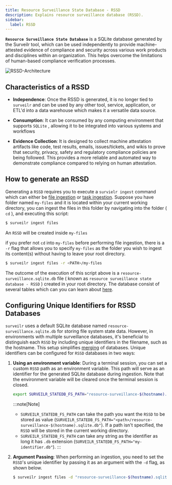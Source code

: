```yaml
---
title: Resource Surveillance State Database - RSSD
description: Explains resource surveillance database (RSSD).
sidebar:
  label: RSSD
---
```


**`Resource Surveillance State Database`** is a SQLite database generated by the
Surveilr tool, which can be used independently to provide machine-attested
evidence of compliance and security across various work products and disciplines
within an organization. This helps overcome the limitations of human-based
compliance verification processes.

![RSSD-Architecture](/surveilr-ingestion-data-flow.drawio.svg)

## Characteristics of a RSSD

- **Independence**: Once the RSSD is generated, it is no longer tied to
  `surveilr` and can be used by any other tool, service, application, or ETL'd
  into a data warehouse which makes it a versatile data source.

- **Consumption**: It can be consumed by any computing environment that supports
  `SQLite` , allowing it to be integrated into various systems and workflows

- **Evidence Collection**: It is designed to collect machine attestation
  artifacts like code, test results, emails, issues/tickets, and wikis to prove
  that security, privacy, safety and regulatory compliance policies are being
  followed. This provides a more reliable and automated way to demonstrate
  compliance compared to relying on human attestation.

## How to generate an RSSD

Generating a `RSSD` requires you to execute a `survielr ingest` command which
can either be [file ingestion](/docs/core/cli/ingest-commands/files) or
[task ingestion](/docs/core/cli/ingest-commands/tasks). Suppose you have folder
named `my-files` and it is located within your current working directory, you
can ingest the files in this folder by navigating into the folder ( `cd` ), and
executing this script:

```bash
$ surveilr ingest files
```

An `RSSD` will be created inside `my-files`

if you prefer not `cd` into `my-files` before performing file ingestion, there
is a `-r` flag that allows you to specify `my-files` as the folder you wish to
ingest its content(s) without having to leave your root directory.

```bash
$ surveilr ingest files -r <PATH>/my-files
```

The outcome of the execution of this script above is a
`resource-surveillance.sqlite.db` file ( known as
`resource surveillance state database - RSSD` ) created in your root directory.
The database consist of several tables which can you can learn about
[here](/docs/standard-library/rssd-schema/state_schema#tables).

## Configuring Unique Identifiers for RSSD Databases

`surveilr` uses a default SQLite database named
`resource-surveillance.sqlite.db` for storing file system state data. However,
in environments with multiple surveillance databases, it's beneficial to
distinguish each `RSSD` by including unique identifiers in the filename, such as
the hostname. This setup simplifies [merging](/docs/core/admin/merge)
of databases. Unique identifiers can be configured for `RSSD` databases in two
ways:

1. **Using an environment variable**: During a terminal session, you can set a
   custom `RSSD` path as an environment variable. This path will serve as an
   identifier for the generated SQLite database during ingestion. Note that the
   environment variable will be cleared once the terminal session is closed.

   ```bash
   export SURVEILR_STATEDB_FS_PATH="resource-surveillance-$(hostname).sqlite.db"
   ```
   :::note[Note]
   - `SURVEILR_STATEDB_FS_PATH` can take the path you want the `RSSD` to be
     stored as value
     (`SURVEILR_STATEDB_FS_PATH="<path>/resource-surveillance-$(hostname).sqlite.db"`).
     If a path isn't specified, the `RSSD` will be stored in the current working
     directory.
   - `SURVEILR_STATEDB_FS_PATH` can take any string as the identifier as long it
     has `.db` extension (`SURVEILR_STATEDB_FS_PATH="my-identifier.db"`). :::

2. **Argument Passing**: When performing an ingestion, you need to set the
   `RSSD`'s unique identifier by passing it as an argument with the `-d` flag,
   as shown below.

   ```bash
   $ surveilr ingest files -d "resource-surveillance-$(hostname).sqlite.db"
   ```
